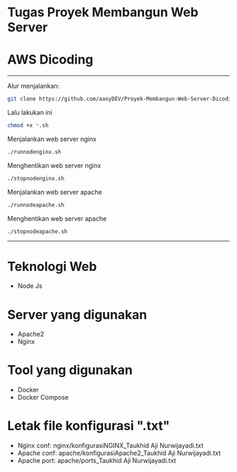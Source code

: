 # Tugas Proyek Membangun Web Server
# AWS Dicoding
---
Alur menjalankan:
```sh
git clone https://github.com/aanyDEV/Proyek-Membangun-Web-Server-Dicoding-AWS.git
```
Lalu lakukan ini
```sh
chmod +x *.sh
```
Menjalankan web server nginx
```sh
./runnodenginx.sh
```
Menghentikan web server nginx
```sh
./stopnodenginx.sh
```
Menjalankan web server apache
```sh
./runnodeapache.sh
```
Menghentikan web server apache
```sh
./stopnodeapache.sh
```
---

# Teknologi Web
- Node Js

# Server yang digunakan
- Apache2
- Nginx

# Tool yang digunakan
- Docker
- Docker Compose

# Letak file konfigurasi ".txt"
- Nginx conf: nginx/konfigurasiNGINX_Taukhid Aji Nurwijayadi.txt
- Apache conf: apache/konfigurasiApache2_Taukhid Aji Nurwijayadi.txt
- Apache port: apache/ports_Taukhid Aji Nurwijayadi.txt
